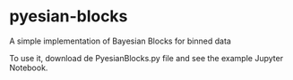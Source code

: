 # pyesian-blocks
A simple implementation of Bayesian Blocks for binned data

To use it, download de PyesianBlocks.py file and see the example Jupyter Notebook.
